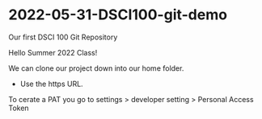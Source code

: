# 2022-05-31-DSCI100-git-demo
Our first DSCI 100 Git Repository

Hello Summer 2022 Class!

We can clone our project down into our home folder.

 - Use the https URL.

To cerate a PAT you go to settings > developer setting > Personal Access Token 
